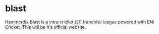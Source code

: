 # blast
Hammerdix Blast is a intra cricket t20 franchise league powered with ENI Cricket. This will be it's official website.
